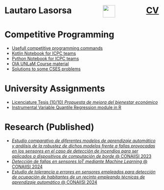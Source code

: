 <div >
    <h1 style="display: flex; justify-content: space-between;"> Lautaro Lasorsa 
    <a href="https://www.linkedin.com/in/lautaro-lasorsa/" > <img src="https://cdn.jsdelivr.net/gh/devicons/devicon@latest/icons/linkedin/linkedin-original.svg" height=40 > </a>
    <a href="./CV/LautaroLasorsa_CV.pdf"> CV </a>
    </h1>
</div>

<h1> Competitive Programming </h1>

* [Usefull competitive programming commands](https://github.com/LautaroLasorsa/competitive-programming-suite)
* [Kotlin Notebook for ICPC teams](https://github.com/LautaroLasorsa/notebook-unlam-kotlin)
* [Python Notebook for ICPC teams](https://github.com/LautaroLasorsa/notebook-unlam-python)
* [OIA UNLaM Course material](https://github.com/LautaroLasorsa/OIA-UNLaM) 
* [Solutions to some CSES problems](https://github.com/LautaroLasorsa/CSES/tree/main)

<h1> University Assignments </h1>

* [Licenciature Tesis (10/10) _Propuesta de mejora del bienestar económico_](https://github.com/LautaroLasorsa/Tesis-LCD-Lasorsa)
* [Instrumental Variable Quantile Regression module in R](https://github.com/LautaroLasorsa/IVQR)

 <h1> Research (Published) </h1>

* [_Estudio comparativo de diferentes modelos de aprendizaje automático y análisis de la robustez de dichos modelos frente a fallas provocadas en los sensores en el caso de detección de incendios para ser aplicados a dispositivos de computación de borde_ @ CONAIISI 2023](https://github.com/LautaroLasorsa/CONAIISI-2023/tree/main)
* [_Detección de fallas en sensores IoT mediante Machine Learning_ @ CONAIISI 2024](https://github.com/LautaroLasorsa/CONAIISI-2024/tree/master)
* [_Estudio de tolerancia a errores en sensores empleados para detección de ocupación de habitantes de un recinto empleando técnicas de aprendizaje automático_ @ CONAIISI 2024](https://github.com/carlucho1/CONAIISI-2024-2/tree/main)
